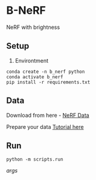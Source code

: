 # B-NeRF
NeRF with brightness

## Setup  
1. Environtment
```shell
conda create -n b_nerf python
conda activate b_nerf
pip install -r requirements.txt
```  
## Data
Download from here
    - [NeRF Data](https://drive.google.com/drive/folders/128yBriW1IG_3NJ5Rp7APSTZsJqdJdfc1)

Prepare your data [Tutorial here]()
## Run

`python -m scripts.run`  

*args*
    


